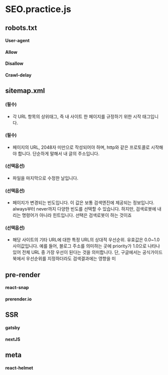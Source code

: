 # SEO.practice.js

## robots.txt

#### User-agent

#### Allow

#### Disallow

#### Crawl-delay

## sitemap.xml

#### <url> (필수)

- 각 URL 항목의 상위태그, 즉 내 사이트 한 페이지를 규정하기 위한 시작 태그입니다.

#### <loc> (필수)

- 페이지의 URL, 2048자 미만으로 작성되어야 하며, http와 같은 프로토콜로 시작해야 합니다. 단순하게 말해서 내 글의 주소입니다.

#### <lastmod> (선택옵션)

- 파일을 마지막으로 수정한 날입니다.

#### <changefreq> (선택옵션)

- 페이지가 변경되는 빈도입니다. 이 값은 보통 검색엔진에 제공되는 정보입니다. always부터 never까지 다양한 빈도를 선택할 수 있습니다. 하지만, 검색로봇에 내리는 명령어가 아니라 힌트입니다. 선택은 검색로봇이 하는 것이죠

#### <priority> (선택옵션)

- 해당 사이트의 기타 URL에 대한 특정 URL의 상대적 우선순위. 유효값은 0.0~1.0 사이값입니다. 예를 들어, 블로그 주소를 의미하는 곳에 priority가 1.0으로 나타나 있어 전체 URL 중 가장 우선이 된다는 것을 의미합니다. 단, 구글에서는 공식가이드북에서 우선순위를 지정하더라도 검색결과에는 영향을 미

## pre-render

#### react-snap

#### prerender.io

## SSR

#### gatsby

#### nextJS

## meta

#### react-helmet
